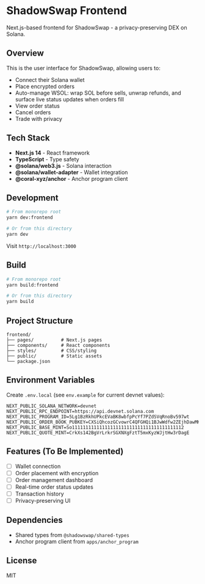 # ShadowSwap Frontend

Next.js-based frontend for ShadowSwap - a privacy-preserving DEX on Solana.

## Overview

This is the user interface for ShadowSwap, allowing users to:
- Connect their Solana wallet
- Place encrypted orders
- Auto-manage WSOL: wrap SOL before sells, unwrap refunds, and surface live status updates when orders fill
- View order status
- Cancel orders
- Trade with privacy

## Tech Stack

- **Next.js 14** - React framework
- **TypeScript** - Type safety
- **@solana/web3.js** - Solana interaction
- **@solana/wallet-adapter** - Wallet integration
- **@coral-xyz/anchor** - Anchor program client

## Development

```bash
# From monorepo root
yarn dev:frontend

# Or from this directory
yarn dev
```

Visit `http://localhost:3000`

## Build

```bash
# From monorepo root
yarn build:frontend

# Or from this directory
yarn build
```

## Project Structure

```
frontend/
├── pages/          # Next.js pages
├── components/     # React components
├── styles/         # CSS/styling
├── public/         # Static assets
└── package.json
```

## Environment Variables

Create `.env.local` (see `env.example` for current devnet values):

```env
NEXT_PUBLIC_SOLANA_NETWORK=devnet
NEXT_PUBLIC_RPC_ENDPOINT=https://api.devnet.solana.com
NEXT_PUBLIC_PROGRAM_ID=5Lg1BzRkhUPkcEVaBK8wbfpPcYf7PZdSVqRnoBv597wt
NEXT_PUBLIC_ORDER_BOOK_PUBKEY=CXSiQhcozGCvowrC4QFGHQi1BJwWdfw2ZEjhDawMK3Rr
NEXT_PUBLIC_BASE_MINT=So11111111111111111111111111111111111111112
NEXT_PUBLIC_QUOTE_MINT=CrkXs142BgVrLrkrSGXNXgFztT5mxKyzWJjtHw3rDagE
```

## Features (To Be Implemented)

- [ ] Wallet connection
- [ ] Order placement with encryption
- [ ] Order management dashboard
- [ ] Real-time order status updates
- [ ] Transaction history
- [ ] Privacy-preserving UI

## Dependencies

- Shared types from `@shadowswap/shared-types`
- Anchor program client from `apps/anchor_program`

## License

MIT
